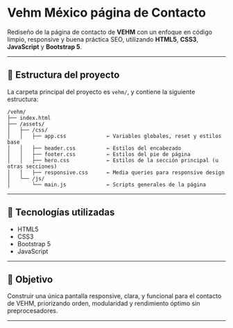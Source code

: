 # Vehm México página de Contacto

Rediseño de la página de contacto de **VEHM** con un enfoque en código limpio, responsive y buena práctica SEO, utilizando **HTML5**, **CSS3**, **JavaScript** y **Bootstrap 5**.

---

## 📁 Estructura del proyecto

La carpeta principal del proyecto es `vehm/`, y contiene la siguiente estructura:

```
/vehm/
├── index.html
├── /assets/
│   ├── /css/
│   │   ├── app.css             ← Variables globales, reset y estilos base
│   │   ├── header.css          ← Estilos del encabezado
│   │   ├── footer.css          ← Estilos del pie de página
│   │   ├── hero.css            ← Estilos de la sección principal (u otras secciones)
│   │   ├── responsive.css      ← Media queries para responsive design
│   └── /js/
│       └── main.js             ← Scripts generales de la página
```
---

## 📌 Tecnologías utilizadas

- HTML5
- CSS3
- Bootstrap 5
- JavaScript

---

## 🚀 Objetivo

Construir una única pantalla responsive, clara, y funcional para el contacto de VEHM, priorizando orden, modularidad y rendimiento óptimo sin preprocesadores.

---

